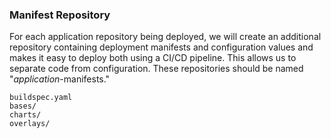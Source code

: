### Manifest Repository

For each application repository being deployed, we will create an
additional repository containing deployment manifests and configuration
values and makes it easy to deploy both using a CI/CD pipeline. This
allows us to separate code from configuration. These repositories should
be named "*application*-manifests."

```
buildspec.yaml
bases/
charts/
overlays/
```
